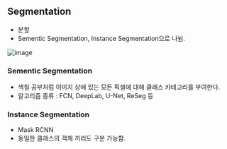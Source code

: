 
## Segmentation
- 분할
- Sementic Segmentation, Instance Segmentation으로 나뉨.

![image](https://user-images.githubusercontent.com/15938354/212622496-2cae0f6c-2551-4a78-a791-760f204b4e15.png)


### Sementic Segmentation
- 색칠 공부처럼 이미지 상에 있는 모든 픽셀에 대해 클래스 카테고리를 부여한다. 
- 알고리즘 종류 : FCN, DeepLab, U-Net, ReSeg 등 


### Instance Segmentation
- Mask RCNN
- 동일한 클래스의 객체 끼리도 구분 가능함.
